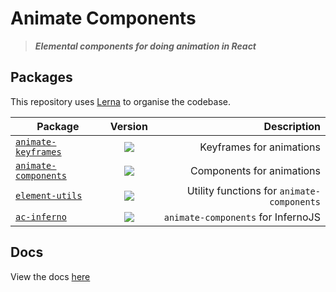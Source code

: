 # Animate Components

> ***Elemental components for doing animation in React***

## Packages
This repository uses [Lerna](https://lernajs.io/) to organise the codebase.

| Package        | Version           | Description  |
| ------------- |:-------------:| -----:|
| [`animate-keyframes`](./packages/animate-keyframes)       | ![](https://img.shields.io/badge/npm-v0.1.5-blue.svg)  | Keyframes for animations |
| [`animate-components`](./packages/animate-components)      | ![](https://img.shields.io/badge/npm-v1.4.2-blue.svg)      |   Components for animations |
| [`element-utils`](./packages/element-utils)      | ![](https://img.shields.io/badge/npm-v0.1.2-blue.svg)      |   Utility functions for `animate-components` |
| [`ac-inferno`](./packages/ac-inferno)      | ![](https://img.shields.io/badge/npm-v1.0.3-blue.svg)      |   `animate-components` for InfernoJS |

## Docs
View the docs [here](./packages)
